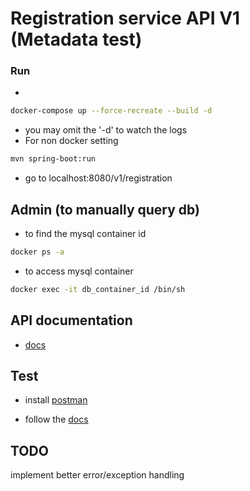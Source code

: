 # Registration service API V1 (Metadata test)

### Run 
- 
```bash
docker-compose up --force-recreate --build -d
```
- you may omit the '-d' to watch the logs
- For non docker setting
```bash
mvn spring-boot:run
```
- go to localhost:8080/v1/registration


## Admin (to manually query db)

- to find the mysql container id
```bash
docker ps -a 
```
- to access mysql container 

```bash 
docker exec -it db_container_id /bin/sh
```

## API documentation 
- [docs](localhost:8080/apidocs/)

## Test
- install [postman](https://www.postman.com/downloads/)

- follow the [docs](https://learning.postman.com/docs/getting-started/introduction/)

## TODO
implement better error/exception handling